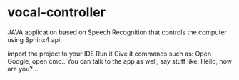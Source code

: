 # vocal-controller
JAVA application based on Speech Recognition that controls the computer using Sphinx4 api.

import the project to your IDE
Run it
Give it commands such as: Open Google, open cmd..
You can talk to the app as well, say stuff like: Hello, how are you?...
